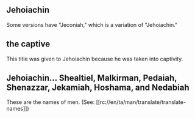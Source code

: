 ## Jehoiachin ##

Some versions have "Jeconiah," which is a variation of "Jehoiachin."

## the captive ##

This title was given to Jehoiachin because he was taken into captivity.

## Jehoiachin... Shealtiel, Malkirman, Pedaiah, Shenazzar, Jekamiah, Hoshama, and Nedabiah ##

These are the names of men. (See: [[rc://en/ta/man/translate/translate-names]])